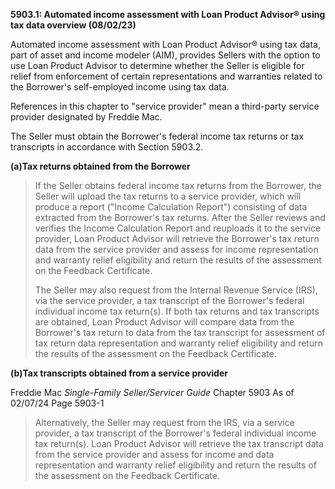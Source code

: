 **5903.1: Automated income assessment with Loan Product Advisor® using
tax data overview (08/02/23)**

Automated income assessment with Loan Product Advisor® using tax data,
part of asset and income modeler (AIM), provides Sellers with the option
to use Loan Product Advisor to determine whether the Seller is eligible
for relief from enforcement of certain representations and warranties
related to the Borrower's self-employed income using tax data.

References in this chapter to "service provider" mean a third-party
service provider designated by Freddie Mac.

The Seller must obtain the Borrower's federal income tax returns or tax
transcripts in accordance with Section 5903.2.

**(a)Tax returns obtained from the Borrower**

> If the Seller obtains federal income tax returns from the Borrower,
> the Seller will upload the tax returns to a service provider, which
> will produce a report ("Income Calculation Report") consisting of data
> extracted from the Borrower's tax returns. After the Seller reviews
> and verifies the Income Calculation Report and reuploads it to the
> service provider, Loan Product Advisor will retrieve the Borrower's
> tax return data from the service provider and assess for income
> representation and warranty relief eligibility and return the results
> of the assessment on the Feedback Certificate.
>
> The Seller may also request from the Internal Revenue Service (IRS),
> via the service provider, a tax transcript of the Borrower's federal
> individual income tax return(s). If both tax returns and tax
> transcripts are obtained, Loan Product Advisor will compare data from
> the Borrower's tax return to data from the tax transcript for
> assessment of tax return data representation and warranty relief
> eligibility and return the results of the assessment on the Feedback
> Certificate.

**(b)Tax transcripts obtained from a service provider**

Freddie Mac *Single-Family Seller/Servicer Guide* Chapter 5903 As of
02/07/24 Page 5903-1

> Alternatively, the Seller may request from the IRS, via a service
> provider, a tax transcript of the Borrower's federal individual income
> tax return(s). Loan Product Advisor will retrieve the tax transcript
> data from the service provider and assess for income and data
> representation and warranty relief eligibility and return the results
> of the assessment on the Feedback Certificate.